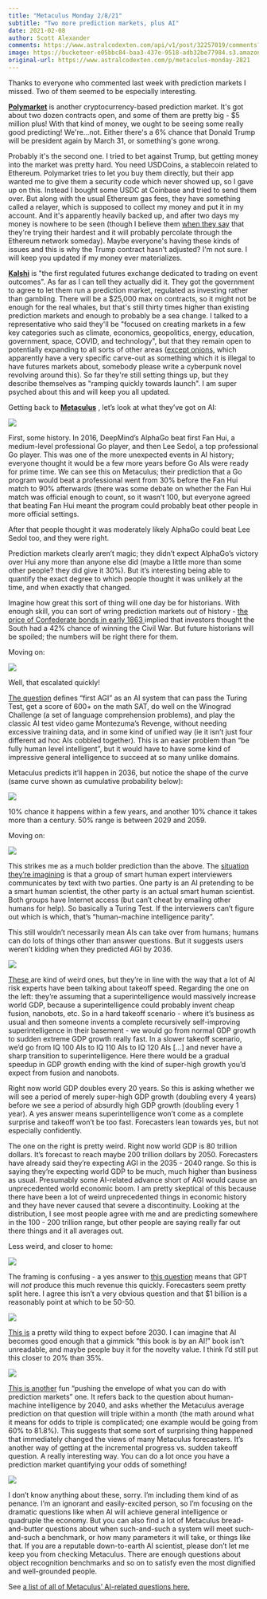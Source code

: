 ```yaml
---
title: "Metaculus Monday 2/8/21"
subtitle: "Two more prediction markets, plus AI"
date: 2021-02-08
author: Scott Alexander
comments: https://www.astralcodexten.com/api/v1/post/32257019/comments?&all_comments=true
image: https://bucketeer-e05bbc84-baa3-437e-9518-adb32be77984.s3.amazonaws.com/public/images/64c0705b-004a-4b01-861b-a00c1513fb5e_248x248.png
original-url: https://www.astralcodexten.com/p/metaculus-monday-2821
---
```

Thanks to everyone who commented last week with prediction markets I missed. Two of them seemed to be especially interesting.

**[Polymarket](https://polymarket.com/)** is another cryptocurrency-based prediction market. It's got about two dozen contracts open, and some of them are pretty big - $5 million plus! With that kind of money, we ought to be seeing some really good predicting! We're...not. Either there's a 6% chance that Donald Trump will be president again by March 31, or something's gone wrong. 

Probably it's the second one. I tried to bet against Trump, but getting money into the market was pretty hard. You need USDCoins, a stablecoin related to Ethereum. Polymarket tries to let you buy them directly, but their app wanted me to give them a security code which never showed up, so I gave up on this. Instead I bought some USDC at Coinbase and tried to send them over. But along with the usual Ethereum gas fees, they have something called a relayer, which is supposed to collect my money and put it in my account. And it's apparently heavily backed up, and after two days my money is nowhere to be seen (though I believe them [when they say](https://polymarket.medium.com/polymarket-relayer-community-announcement-31ac3b64c09d) that they're trying their hardest and it will probably percolate through the Ethereum network someday). Maybe everyone's having these kinds of issues and this is why the Trump contract hasn't adjusted? I'm not sure. I will keep you updated if my money ever materializes.

**[Kalshi](https://kalshi.com/)** is "the first regulated futures exchange dedicated to trading on event outcomes". As far as I can tell they actually did it. They got the government to agree to let them run a prediction market, regulated as investing rather than gambling. There will be a $25,000 max on contracts, so it might not be enough for the real whales, but that's still thirty times higher than existing prediction markets and enough to probably be a sea change. I talked to a representative who said they'll be "focused on creating markets in a few key categories such as climate, economics, geopolitics, energy, education, government, space, COVID, and technology", but that they remain open to potentially expanding to all sorts of other areas ([except onions,](https://en.wikipedia.org/wiki/Onion_Futures_Act) which apparently have a very specific carve-out as something which it is illegal to have futures markets about, somebody please write a cyberpunk novel revolving around this). So far they're still setting things up, but they describe themselves as "ramping quickly towards launch". I am super psyched about this and will keep you all updated.

Getting back to **[Metaculus](https://www.metaculus.com/questions/)** , let’s look at what they’ve got on AI:

[![](https://substackcdn.com/image/fetch/w_1456,c_limit,f_auto,q_auto:good,fl_progressive:steep/https%3A%2F%2Fbucketeer-e05bbc84-baa3-437e-9518-adb32be77984.s3.amazonaws.com%2Fpublic%2Fimages%2F29d3cefe-10fa-400d-accb-e8a417313844_1043x214.png)](https://substackcdn.com/image/fetch/f_auto,q_auto:good,fl_progressive:steep/https%3A%2F%2Fbucketeer-e05bbc84-baa3-437e-9518-adb32be77984.s3.amazonaws.com%2Fpublic%2Fimages%2F29d3cefe-10fa-400d-accb-e8a417313844_1043x214.png)

First, some history. In 2016, DeepMind’s AlphaGo beat first Fan Hui, a medium-level professional Go player, and then Lee Sedol, a top professional Go player. This was one of the more unexpected events in AI history; everyone thought it would be a few more years before Go AIs were ready for prime time. We can see this on Metaculus; their prediction that a Go program would beat a professional went from 30% before the Fan Hui match to 90% afterwards (there was some debate on whether the Fan Hui match was official enough to count, so it wasn’t 100, but everyone agreed that beating Fan Hui meant the program could probably beat other people in more official settings.  
  
After that people thought it was moderately likely AlphaGo could beat Lee Sedol too, and they were right.

Prediction markets clearly aren’t magic; they didn’t expect AlphaGo’s victory over Hui any more than anyone else did (maybe a little more than some other people? they did give it 30%). But it’s interesting being able to quantify the exact degree to which people thought it was unlikely at the time, and when exactly that changed. 

Imagine how great this sort of thing will one day be for historians. With enough skill, you can sort of wring prediction markets out of history - [the price of Confederate bonds in early 1863 ](https://www.nber.org/system/files/working_papers/w13567/w13567.pdf)implied that investors thought the South had a 42% chance of winning the Civil War. But future historians will be spoiled; the numbers will be right there for them.

Moving on:

[![](https://substackcdn.com/image/fetch/w_1456,c_limit,f_auto,q_auto:good,fl_progressive:steep/https%3A%2F%2Fbucketeer-e05bbc84-baa3-437e-9518-adb32be77984.s3.amazonaws.com%2Fpublic%2Fimages%2F24018e51-5fc6-47a7-8842-dcc96ff01564_868x178.png)](https://substackcdn.com/image/fetch/f_auto,q_auto:good,fl_progressive:steep/https%3A%2F%2Fbucketeer-e05bbc84-baa3-437e-9518-adb32be77984.s3.amazonaws.com%2Fpublic%2Fimages%2F24018e51-5fc6-47a7-8842-dcc96ff01564_868x178.png)

Well, that escalated quickly!

[The question](https://www.metaculus.com/questions/3479/when-will-the-first-artificial-general-intelligence-system-be-devised-tested-and-publicly-known-of/) defines “first AGI” as an AI system that can pass the Turing Test, get a score of 600+ on the math SAT, do well on the Winograd Challenge (a set of language comprehension problems), and play the classic AI test video game Montezuma’s Revenge, without needing excessive training data, and in some kind of unified way (ie it isn’t just four different ad hoc AIs cobbled together). This is an easier problem than “be fully human level intelligent”, but it would have to have some kind of impressive general intelligence to succeed at so many unlike domains. 

Metaculus predicts it’ll happen in 2036, but notice the shape of the curve (same curve shown as cumulative probability below):

[![](https://substackcdn.com/image/fetch/w_1456,c_limit,f_auto,q_auto:good,fl_progressive:steep/https%3A%2F%2Fbucketeer-e05bbc84-baa3-437e-9518-adb32be77984.s3.amazonaws.com%2Fpublic%2Fimages%2F60698b44-9657-4dd0-abfb-fe014a7c3d4c_930x310.png)](https://substackcdn.com/image/fetch/f_auto,q_auto:good,fl_progressive:steep/https%3A%2F%2Fbucketeer-e05bbc84-baa3-437e-9518-adb32be77984.s3.amazonaws.com%2Fpublic%2Fimages%2F60698b44-9657-4dd0-abfb-fe014a7c3d4c_930x310.png)

10% chance it happens within a few years, and another 10% chance it takes more than a century. 50% range is between 2029 and 2059. 

Moving on:

[![](https://substackcdn.com/image/fetch/w_1456,c_limit,f_auto,q_auto:good,fl_progressive:steep/https%3A%2F%2Fbucketeer-e05bbc84-baa3-437e-9518-adb32be77984.s3.amazonaws.com%2Fpublic%2Fimages%2Fc1ab0ae9-c05e-4c39-ac43-3ce0e2083630_527x237.png)](https://substackcdn.com/image/fetch/f_auto,q_auto:good,fl_progressive:steep/https%3A%2F%2Fbucketeer-e05bbc84-baa3-437e-9518-adb32be77984.s3.amazonaws.com%2Fpublic%2Fimages%2Fc1ab0ae9-c05e-4c39-ac43-3ce0e2083630_527x237.png)

This strikes me as a much bolder prediction than the above. The [situation they’re imagining](https://www.metaculus.com/questions/384/human-machine-intelligence-parity-by-2040/) is that a group of smart human expert interviewers communicates by text with two parties. One party is an AI pretending to be a smart human scientist, the other party is an actual smart human scientist. Both groups have Internet access (but can’t cheat by emailing other humans for help). So basically a Turing Test. If the interviewers can’t figure out which is which, that’s “human-machine intelligence parity”.

This still wouldn’t necessarily mean AIs can take over from humans; humans can do lots of things other than answer questions. But it suggests users weren’t kidding when they predicted AGI by 2036.

[![](https://substackcdn.com/image/fetch/w_1456,c_limit,f_auto,q_auto:good,fl_progressive:steep/https%3A%2F%2Fbucketeer-e05bbc84-baa3-437e-9518-adb32be77984.s3.amazonaws.com%2Fpublic%2Fimages%2Fb2d46185-7df2-4f78-ad4c-3305385f3010_1019x214.png)](https://substackcdn.com/image/fetch/f_auto,q_auto:good,fl_progressive:steep/https%3A%2F%2Fbucketeer-e05bbc84-baa3-437e-9518-adb32be77984.s3.amazonaws.com%2Fpublic%2Fimages%2Fb2d46185-7df2-4f78-ad4c-3305385f3010_1019x214.png)

[These ](https://www.metaculus.com/questions/736/will-there-be-a-complete-4-year-interval-in-which-world-output-doubles-before-the-first-1-year-interval-in-which-world-output-doubles/)are kind of weird ones, but they’re in line with the way that a lot of AI risk experts have been talking about takeoff speed. Regarding the one on the left: they’re assuming that a superintelligence would massively increase world GDP, because a superintelligence could probably invent cheap fusion, nanobots, etc. So in a hard takeoff scenario - where it’s business as usual and then someone invents a complete recursively self-improving superintelligence in their basement - we would go from normal GDP growth to sudden extreme GDP growth really fast. In a slower takeoff scenario, we’d go from IQ 100 AIs to IQ 110 AIs to IQ 120 AIs […] and never have a sharp transition to superintelligence. Here there would be a gradual speedup in GDP growth ending with the kind of super-high growth you’d expect from fusion and nanobots.

Right now world GDP doubles every 20 years. So this is asking whether we will see a period of merely super-high GDP growth (doubling every 4 years) before we see a period of absurdly high GDP growth (doubling every 1 year). A yes answer means superintelligence won’t come as a complete surprise and takeoff won’t be too fast. Forecasters lean towards yes, but not especially confidently.

The one on the right is pretty weird. Right now world GDP is 80 trillion dollars. It’s forecast to reach maybe 200 trillion dollars by 2050. Forecasters have already said they’re expecting AGI in the 2035 - 2040 range. So this is saying they’re expecting world GDP to be much, much higher than business as usual. Presumably some AI-related advance short of AGI would cause an unprecedented world economic boom. I am pretty skeptical of this because there have been a lot of weird unprecedented things in economic history and they have never caused that severe a discontinuity. Looking at the distribution, I see most people agree with me and are predicting somewhere in the 100 - 200 trillion range, but other people are saying really far out there things and it all averages out.

Less weird, and closer to home:

[![](https://substackcdn.com/image/fetch/w_1456,c_limit,f_auto,q_auto:good,fl_progressive:steep/https%3A%2F%2Fbucketeer-e05bbc84-baa3-437e-9518-adb32be77984.s3.amazonaws.com%2Fpublic%2Fimages%2Fae9db53d-6588-4e6a-aefc-eb8bfcd27bbf_478x221.png)](https://substackcdn.com/image/fetch/f_auto,q_auto:good,fl_progressive:steep/https%3A%2F%2Fbucketeer-e05bbc84-baa3-437e-9518-adb32be77984.s3.amazonaws.com%2Fpublic%2Fimages%2Fae9db53d-6588-4e6a-aefc-eb8bfcd27bbf_478x221.png)

The framing is confusing - a yes answer to [this question](https://www.metaculus.com/questions/5118/will-robin-hanson-win-a-bet-that-the-gpt-line-of-language-models-will-generate--1bn-in-customer-revenue-by-2025/) means that GPT will _not_ produce this much revenue this quickly. Forecasters seem pretty split here. I agree this isn’t a very obvious question and that $1 billion is a reasonably point at which to be 50-50.

[![](https://substackcdn.com/image/fetch/w_1456,c_limit,f_auto,q_auto:good,fl_progressive:steep/https%3A%2F%2Fbucketeer-e05bbc84-baa3-437e-9518-adb32be77984.s3.amazonaws.com%2Fpublic%2Fimages%2F1929770d-a9f2-40d4-a9eb-ef09b157c3b8_404x182.png)](https://substackcdn.com/image/fetch/f_auto,q_auto:good,fl_progressive:steep/https%3A%2F%2Fbucketeer-e05bbc84-baa3-437e-9518-adb32be77984.s3.amazonaws.com%2Fpublic%2Fimages%2F1929770d-a9f2-40d4-a9eb-ef09b157c3b8_404x182.png)

[This is](https://www.metaculus.com/questions/5587/ai-ny-times-best-seller-before-2030/) a pretty wild thing to expect before 2030. I can imagine that AI becomes good enough that a gimmick “this book is by an AI!” book isn’t unreadable, and maybe people buy it for the novelty value. I think I’d still put this closer to 20% than 35%.

[![](https://substackcdn.com/image/fetch/w_1456,c_limit,f_auto,q_auto:good,fl_progressive:steep/https%3A%2F%2Fbucketeer-e05bbc84-baa3-437e-9518-adb32be77984.s3.amazonaws.com%2Fpublic%2Fimages%2F4aeb74dd-f8e3-4e91-aab2-52bd5923093d_400x180.png)](https://substackcdn.com/image/fetch/f_auto,q_auto:good,fl_progressive:steep/https%3A%2F%2Fbucketeer-e05bbc84-baa3-437e-9518-adb32be77984.s3.amazonaws.com%2Fpublic%2Fimages%2F4aeb74dd-f8e3-4e91-aab2-52bd5923093d_400x180.png)

[This is another](https://www.metaculus.com/questions/1394/will-ai-progress-surprise-us/) fun “pushing the envelope of what you can do with prediction markets” one. It refers back to the question about human-machine intelligence by 2040, and asks whether the Metaculus average prediction on that question will triple within a month (the math around what it means for odds to triple is complicated; one example would be going from 60% to 81.8%). This suggests that some sort of surprising thing happened that immediately changed the views of many Metaculus forecasters. It’s another way of getting at the incremental progress vs. sudden takeoff question. A really interesting way. You can do a lot once you have a prediction market quantifying your odds of something!

[![](https://substackcdn.com/image/fetch/w_1456,c_limit,f_auto,q_auto:good,fl_progressive:steep/https%3A%2F%2Fbucketeer-e05bbc84-baa3-437e-9518-adb32be77984.s3.amazonaws.com%2Fpublic%2Fimages%2F5f5a6984-c6c3-4849-b57d-20de3facee80_879x210.png)](https://substackcdn.com/image/fetch/f_auto,q_auto:good,fl_progressive:steep/https%3A%2F%2Fbucketeer-e05bbc84-baa3-437e-9518-adb32be77984.s3.amazonaws.com%2Fpublic%2Fimages%2F5f5a6984-c6c3-4849-b57d-20de3facee80_879x210.png)

I don’t know anything about these, sorry. I’m including them kind of as penance. I’m an ignorant and easily-excited person, so I’m focusing on the dramatic questions like when AI will achieve general intelligence or quadruple the economy. But you can also find a lot of Metaculus bread-and-butter questions about when such-and-such a system will meet such-and-such a benchmark, or how many parameters it will take, or things like that. If you are a reputable down-to-earth AI scientist, please don’t let me keep you from checking Metaculus. There are enough questions about object recognition benchmarks and so on to satisfy even the most dignified and well-grounded people.

See [a list of all of Metaculus’ AI-related questions here.](https://www.metaculus.com/questions/?search=cat:comp-sci--ai-and-machinelearning)
